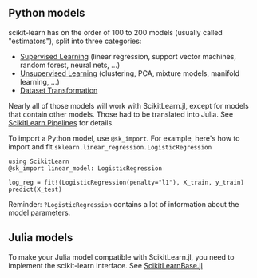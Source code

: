 Python models
-----

scikit-learn has on the order of 100 to 200 models (usually called
"estimators"), split into three categories:

- [Supervised Learning](http://scikit-learn.org/stable/supervised_learning.html) (linear regression, support vector machines, random forest, neural nets, ...)
- [Unsupervised Learning](http://scikit-learn.org/stable/unsupervised_learning.html) (clustering, PCA, mixture models, manifold learning, ...)
- [Dataset Transformation](http://scikit-learn.org/stable/data_transforms.html)

Nearly all of those models will work with ScikitLearn.jl,
except for models that contain other models. Those had to be translated
into Julia. See [ScikitLearn.Pipelines](pipelines.md) for details.

To import a Python model, use `@sk_import`. For example, here's how to import
and fit `sklearn.linear_regression.LogisticRegression`

```
using ScikitLearn
@sk_import linear_model: LogisticRegression

log_reg = fit!(LogisticRegression(penalty="l1"), X_train, y_train)
predict(X_test)
```

Reminder: `?LogisticRegression` contains a lot of information about the model
parameters.



Julia models
------

To make your Julia model compatible with ScikitLearn.jl, you need to implement
the scikit-learn interface. See [ScikitLearnBase.jl](https://github.com/cstjean/ScikitLearnBase.jl)

